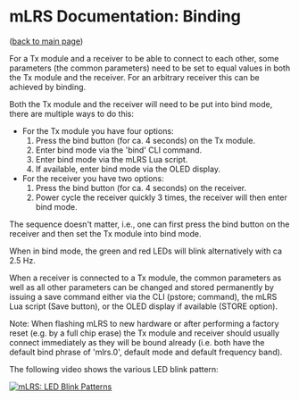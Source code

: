 # mLRS Documentation: Binding #

([back to main page](../README.md))

For a Tx module and a receiver to be able to connect to each other, some parameters (the common parameters) need to be set to equal values in both the Tx module and the receiver. For an arbitrary receiver this can be achieved by binding.

Both the Tx module and the receiver will need to be put into bind mode, there are multiple ways to do this:

- For the Tx module you have four options: 
    1. Press the bind button (for ca. 4 seconds) on the Tx module.
    2. Enter bind mode via the 'bind' CLI command.
    3. Enter bind mode via the mLRS Lua script.
    4. If available, enter bind mode via the OLED display.
- For the receiver you have two options:
    1. Press the bind button (for ca. 4 seconds) on the receiver.
    2. Power cycle the receiver quickly 3 times, the receiver will then enter bind mode.

The sequence doesn't matter, i.e., one can first press the bind button on the receiver and then set the Tx module into bind mode.

When in bind mode, the green and red LEDs will blink alternatively with ca 2.5 Hz.

When a receiver is connected to a Tx module, the common parameters as well as all other parameters can be changed and stored permanently by issuing a save command either via the CLI (pstore; command), the mLRS Lua script (Save button), or the OLED display if available (STORE option).

Note: When flashing mLRS to new hardware or after performing a factory reset (e.g. by a full chip erase) the Tx module and receiver should usually connect immediately as they will be bound already (i.e. both have the default bind phrase of 'mlrs.0', default mode and default frequency band).

The following video shows the various LED blink pattern: 

[![mLRS: LED Blink Patterns](https://img.youtube.com/vi/M_49QP8oxBk/0.jpg)](https://www.youtube.com/watch?v=M_49QP8oxBk "mLRS: LED Blink Patterns")
